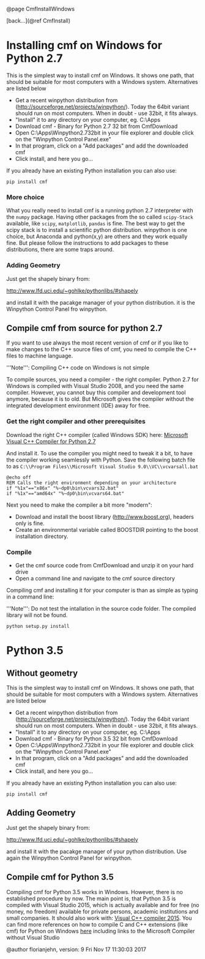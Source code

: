 @page CmfInstallWindows

[back...](@ref CmfInstall)

# Installing cmf on Windows for Python 2.7  

This is the simplest way to install cmf on Windows. It shows one path,
that should be suitable for most computers with a Windows system.
Alternatives are listed below

  - Get a recent winpython distribution from
    (<http://sourceforge.net/projects/winpython/>). Today the 64bit
    variant should run on most computers. When in doubt - use 32bit, it
    fits always.
  - "Install" it to any directory on your computer, eg. C:\\Apps
  - Download cmf - Binary for Python 2.7 32 bit from CmfDownload
  - Open C:\\Apps\\Winpython2.732bit in your file explorer and double
    click on the "Winpython Control Panel.exe"
  - In that program, click on a "Add packages" and add the downloaded
    cmf
  - Click install, and here you go...

If you already have an existing Python installation you can also use:

    pip install cmf

### More choice

What you really need to install cmf is a running python 2.7 interpreter
with the `numpy` package. Having other packages from the so called
`scipy-Stack` available, like `scipy`, `matplotlib`, `pandas` is
fine. The best way to get the scipy stack is to install a scientific
python distribution. winpython is one choice, but Anaconda and
python(x,y) are others and they work equally fine. But please follow the
instructions to add packages to these distributions, there are some
traps around.

### Adding Geometry 

Just get the shapely binary from:

<http://www.lfd.uci.edu/~gohlke/pythonlibs/#shapely>

and install it with the pacakge manager of your python distribution. it
is the Winpython Control Panel fro winpython.

## Compile cmf from source for python 2.7 

If you want to use always the most recent version of cmf or if you like
to make changes to the C++ source files of cmf, you need to compile the
C++ files to machine language.

'''Note''': Compiling C++ code on Windows is not simple

To compile sources, you need a compiler - the right compiler. Python 2.7
for Windows is compiled with Visual Studio 2008, and you need the same
compiler. However, you cannot buy this compiler and development tool
anymore, because it is to old. But Microsoft gives the compiler without
the integrated development environment (IDE) away for free.

### Get the right compiler and other prerequisites

Download the right C++ compiler (called Windows SDK) here: [Microsoft
Visual C++ Compiler for
Python 2.7](https://www.microsoft.com/download/details.aspx?id=44266)

And install it. To use the compiler you might need to tweak it a bit, to
have the compiler working seamlessly with Python. Save the following
batch file to as `C:\\Program Files\\Microsoft Visual Studio
9.0\\VC\\vcvarsall.bat`

    @echo off
    REM Calls the right environment depending on your architecture
    if "%1x"=="x86x" "%~dp0\bin\vcvars32.bat"
    if "%1x"=="amd64x" "%~dp0\bin\vcvars64.bat"

Next you need to make the compiler a bit more "modern":

  - Download and install the boost library (<http://www.boost.org>),
    headers only is fine.
  - Create an environmental variable called BOOSTDIR pointing to the
    boost installation directory.

### Compile

  - Get the cmf source code from CmfDownload and unzip it on your hard
    drive
  - Open a command line and navigate to the cmf source directory

Compiling cmf and installing it for your computer is than as simple as
typing in a command line:

'''Note''': Do not test the intallation in the source code folder. The
compiled library will not be found.

    python setup.py install

# Python 3.5

## Without geometry 

This is the simplest way to install cmf on Windows. It shows one path,
that should be suitable for most computers with a Windows system.
Alternatives are listed below

  - Get a recent winpython distribution from
    (<http://sourceforge.net/projects/winpython/>). Today the 64bit
    variant should run on most computers. When in doubt - use 32bit, it
    fits always.
  - "Install" it to any directory on your computer, eg. C:\\Apps
  - Download cmf - Binary for Python 3.5 32 bit from CmfDownload
  - Open C:\\Apps\\Winpython2.732bit in your file explorer and double
    click on the "Winpython Control Panel.exe"
  - In that program, click on a "Add packages" and add the downloaded
    cmf
  - Click install, and here you go...

If you already have an existing Python installation you can also use:

    pip install cmf

## Adding Geometry 

Just get the shapely binary from:

<http://www.lfd.uci.edu/~gohlke/pythonlibs/#shapely>

and install it with the pacakge manager of your python distribution. Use
again the Winpython Control Panel for winpython.

## Compile cmf for Python 3.5 

Compiling cmf for Python 3.5 works in Windows. However, there is no
established procedure by now. The main point is, that Python 3.5 is
compiled with Visual Studio 2015, which is actually available and for
free (no money, no freedom) available for private persons, academic
institutions and small companies. It should also work with: [Visual C++
compiler 2015](http://landinghub.visualstudio.com/visual-cpp-build-tools).
You can find more references on how to compile C and C++ extensions
(like cmf) for Python on Windows
[here](https://wiki.python.org/moin/WindowsCompilers) including links to
the Microsoft Compiler without Visual Studio

@author florianjehn, version: 9 Fri Nov 17 11:30:03 2017
